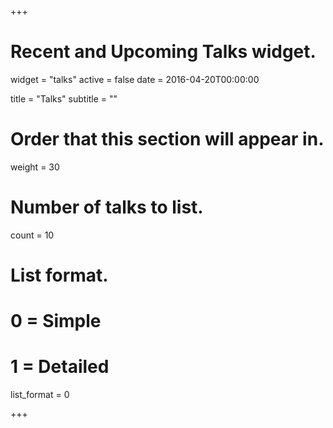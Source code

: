 +++
# Recent and Upcoming Talks widget.
widget = "talks"
active = false
date = 2016-04-20T00:00:00

title = "Talks"
subtitle = ""

# Order that this section will appear in.
weight = 30

# Number of talks to list.
count = 10

# List format.
#   0 = Simple
#   1 = Detailed
list_format = 0

+++

